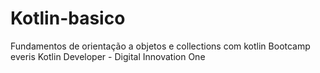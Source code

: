 # Kotlin-basico
Fundamentos de orientação a objetos e collections com kotlin
Bootcamp everis Kotlin Developer - Digital Innovation One

